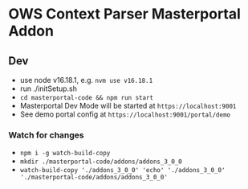 # OWS Context Parser Masterportal Addon

## Dev

- use node v16.18.1, e.g. `nvm use v16.18.1`
- run ./initSetup.sh
- `cd masterportal-code && npm run start`
- Masterportal Dev Mode will be started at `https://localhost:9001`
- See demo portal config at `https://localhost:9001/portal/demo`

### Watch for changes

- `npm i -g watch-build-copy`
- `mkdir ./masterportal-code/addons/addons_3_0_0`
- `watch-build-copy './addons_3_0_0' 'echo' './addons_3_0_0' './masterportal-code/addons/addons_3_0_0'`

